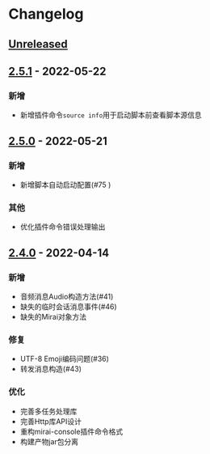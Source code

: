 # Changelog

## [Unreleased]

## [2.5.1] - 2022-05-22

### 新增

- 新增插件命令`source info`用于启动脚本前查看脚本源信息

## [2.5.0] - 2022-05-21

### 新增

- 新增脚本自动启动配置(#75 )

### 其他

- 优化插件命令错误处理输出

## [2.4.0] - 2022-04-14

### 新增

- 音频消息Audio构造方法(#41)
- 缺失的临时会话消息事件(#46)
- 缺失的Mirai对象方法

### 修复

- UTF-8 Emoji编码问题(#36)
- 转发消息构造(#43)

### 优化

- 完善多任务处理库
- 完善Http库API设计
- 重构mirai-console插件命令格式
- 构建产物jar包分离

[Unreleased]: https://github.com/only52607/lua-mirai/compare/2.5.1...HEAD

[2.5.1]: https://github.com/only52607/lua-mirai/compare/2.5.0...2.5.1

[2.5.0]: https://github.com/only52607/lua-mirai/compare/2.4.0...2.5.0

[2.4.0]: https://github.com/only52607/lua-mirai/compare/2.3.0...2.4.0